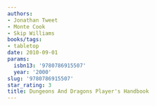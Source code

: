 ```yaml
---
authors:
- Jonathan Tweet
- Monte Cook
- Skip Williams
books/tags:
- tabletop
date: 2010-09-01
params:
  isbn13: '9780786915507'
  year: '2000'
slug: '9780786915507'
star_rating: 3
title: Dungeons And Dragons Player's Handbook
---
```


<!--more-->